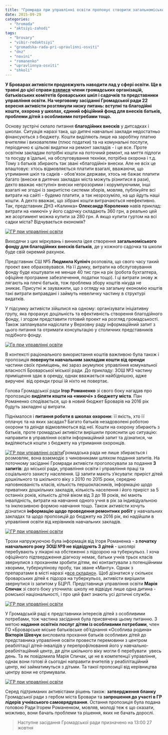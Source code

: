 ```yaml
---
title: "Громрада при управлінні освіти пропонує створити загальноміський фонд для благодійних внесків"
date: 2015-09-29
categories: 
  - "hromada"
  - "aktsiyi-zahodi"
tags: 
  - "brovary"
  - "vibir-redaktsiyi"
  - "gromadska-rada-pri-upravlinni-osviti"
  - "dnz"
  - "novini"
  - "romanenko"
  - "upravlinnya-osviti"
  - "shkoli"
---
```


**У Броварах активісти продовжують наводити лад у сфері освіти. Ще в травні до цієї справи [взялися](https://mpz.brovary.org/brovarsku-osvitu-vzyato-pid-gromadskiy-kontrol-aktivisti-ta-batki-stvorili-gromadsku-radu/) члени громадських організацій, батьківських комітетів броварських шкіл і садочків та представники управління освіти. На черговому засіданні Громадської ради 22 вересня активісти розглянули низку питань: вступні та благодійні кошти, охорона у школах, єдиний офіційний фонд для внесків батьків, проблеми дітей з особливими потребами тощо.**

Основу зустрічі склало питання **благодійних внесків** у дитсадках і школах. Ситуація наразі така, що дитячі навчальні заклади недостатньо фінансуються з бюджету. Кошти виділяють лише на заробітну платню вчителям і вихователям (плюс податки) та на комунальні послуги, періодично є цільові видатки на ремонт закладів - і це все. Проте освітнім закладам потрібні кошти на поточний ремонт, на миття підлоги та посуду в їдальні, на обслуговування техніки, потрібна охорона і т.д. Тому з батьків збирають так звані «благодійні» внески. Але не всіх це влаштовує: хтось відмовляється платити взагалі, вважаючи, що утримання шкіл та садків - обов'язок держави, хтось не бажає платити багато (внески в дитячих закладах міста можуть різнитися в рази), дехто вважає «вступні» внески непрозорими і корумпуючими, інші взагалі не згодні із закритістю системи зборів, мовляв, публікуйте всі витрати на сайті - будемо платити, а так незрозуміло, на що йдуть наші кошти. А дехто вважає, що зібрані кошти витрачаються неефективно. Так, представник ДНЗ «Калинка» **Олександр Короленко** навів приклад: витрати на «миючі» у його садочку складають 360 грн, а реально цей же асортимент можна купити за 280 грн. А якщо купити гуртом на всі садки міста? Відчувається економія?

[![ГР при управлінні освіти](https://mpz.brovary.org/wp-content/uploads/2015/09/SAM_3136.jpg)](https://mpz.brovary.org/wp-content/uploads/2015/09/SAM_3136.jpg)

Виходячи з цих міркувань і виникла ідея створення **загальноміського фонду для благодійних внесків батьків**, де у кожного садочка та школи буде свій окремий рахунок.

Представник СШ №5 **Людмила Кулініч** розповіла, що свого часу такий проект вже обраховувався. На її думку, витрати на обслуговування фонду буде коштувати не менше 40 тис грн на рік (робота бухгалтера, офіційне програмне забезпечення, податки тощо). І ці витрати знову ж лягають на плечі батьків, тож проблема збору коштів нікуда не зникає. Присутні ж зауважили, що з огляду на загальну економію коштів такі витрати виправдані і займуть невеличку частину в структурі видатків.

У підсумку активісти зійшлися на одному: організувати ініціативну групу, яка прорахує доцільність та ефективність створення благодійного фонду, і згодом представити готовий проект на розгляд громадськості. Також запланували надіслати у Верховну раду інформаційний запит з цього питання та отримати консультацію у столичних представників подібного фонду.

[![Гр при управлінні освіти](https://mpz.brovary.org/wp-content/uploads/2015/09/SAM_3120.jpg)](https://mpz.brovary.org/wp-content/uploads/2015/09/SAM_3120.jpg)

В контексті раціонального використання коштів важливою була також і пропозиція **повернути навчальним закладам кошти від оренди** частини своїх приміщень, які зараз акумулює управління комунальної власності Броварської міської ради. До прикладу: ЗОШ №3 частину приміщення здає в оренду, однак вважається найбіднішою, адже виручені  від оренди гроші їй ніхто не повертає.

Голова Громадської ради **Ігор Романенко** зі свого боку нагадав про пропозицію **виділяти кошти на «миючі» з бюджету міста**. Пан Романенко сподівається, що в новий бюджет Броварів на 2016 рік будуть закладені ці витрати.

Піднімалося і **питання роботи в школах охорони:** її якість, хто її оплачує та на яких засадах? Багато батьків незадоволені роботою охорони та деінде відмовляються від неї. Кошти на охорону збирають з батьків, проте громадські активісти вирішили прояснити цю ситуацію: направити в управління освіти інформаційний запит та дізнатися, чи виділяються кошти з бюджету на утримання охоронців.

[![ГР при управлінні освіти](https://mpz.brovary.org/wp-content/uploads/2015/09/SAM_3130.jpg)](https://mpz.brovary.org/wp-content/uploads/2015/09/SAM_3130.jpg)Громадська рада не лише збирається і розмовляє, вона взаємодіє з чиновниками шляхом подання запитів. На поточному засіданні Громради активісти проголосували за подання **3 запитів**: до міської ради, управління освіти і управління праці та соціального захисту населення. Ці запити мають з’ясувати: приріст дітей дошкільного та шкільного віку з 2010 по 2015 роки, середню наповнюваність класів, кількість першокласників, інформацію щодо приватних дошкільних закладів, кількість населення і його приріст за 5 останніх років, кількість дітей віком від 3 до 18 років, які мають інвалідність, витрати на навчання одного учня в рік за індивідуальною та інклюзивною формою навчання тощо. Також активісти хочуть дізнатися **інформацію щодо проведення ремонтних робіт** у навчальних закладах та щодо пропозицій до бюджету на 2016 рік, які надійшли в управління освіти від керівників навчальних закладів.

[![ГР при управлінні освіти](https://mpz.brovary.org/wp-content/uploads/2015/09/SAM_3134.jpg)](https://mpz.brovary.org/wp-content/uploads/2015/09/SAM_3134.jpg)

Трохи напружуючою була інформація від Ігоря Романенка - **з початку навчального року ЗОШ №9 не відвідують 3 дітей** - школярі перебувають у лікарні на обстеженні з підозрою на туберкульоз. І хоча офіційного підтвердження діагнозу немає, батьки учнів трьох класів звернулися з проханням зробити дітям, які контактували з потенційними хворими, туберкулінову пробу, так зване «Манту». Однак з препаратами в місті наразі «[все складно»](https://mpz.brovary.org/riven-vaktsynatsiyi-brovarskyh-ditej-krytychno-znyzyvsya-doroslyh-vzagali-ne-shheplyuyut/). Щоб дізнатися у скількох броварських дітей є підозра на туберкульоз, активісти вирішили звернутися із запитом у БЦРЛ. Представниця управління освіти **Марія Спичак** зі свого боку уточнила: школу не відвідує лише одна дитина - ромської національності, і про цей факт знають усі дотичні служби.

[![ГР при управлінні освіти](https://mpz.brovary.org/wp-content/uploads/2015/09/SAM_3144.jpg)](https://mpz.brovary.org/wp-content/uploads/2015/09/SAM_3144.jpg)

У Громадській раді є представники інтересів дітей з особливими потребами, тож частина засідання була присвячена цьому питанню. З метою **надання** **освітніх послуг** **дітям із особливими потребами**, член ГО «Броварське міське батьківське об’єднання «Особлива родина» **Вікторія Шевчук** висловила прохання батьків особливих дітей до представника управління освіти провести перемовини з центром реабілітації дітей-інвалідів у перепрофілювання його у навчально-реабілітаційний центр, де діти шкільного віку могли б перебувати  увесь день. Та як повідомила Марія Спичак, це не в компетенції управління, однак вони готові й сьогодні направити вчителів у реабілітаційний центр, які займатимуться з дітьми. Та такої пропозиції від керівництва центру вони не отримували.

[![ГР при управлінні освіти](https://mpz.brovary.org/wp-content/uploads/2015/09/SAM_3132.jpg)](https://mpz.brovary.org/wp-content/uploads/2015/09/SAM_3132.jpg)

Серед підтриманих активістами рішень також: **затвердження бланку** Громадської ради з гербом міста Бровари та **запрошення до участі в ГР лідерів учнівського самоврядування**. Остання пропозиція була подана головою Ради Ігорем Романенком, мовляв, молоді теж є що сказати, можливо, вони бачать проблеми та рішення, яких не бачать дорослі.

> Наступне засідання Громадської ради призначено на 13:00 27 жовтня

